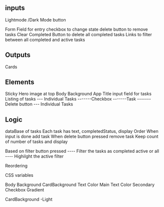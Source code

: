 ## inputs

Lightmode /Dark Mode button

Form Field for entry
checkbox to change state
delete button to remove tasks
Clear Completed Button to delete all completed tasks
Links to filter between all completed and active tasks

## Outputs

Cards

## Elements

Sticky Hero image at top
Body Background
App Title
input field for tasks
Listing of tasks
--- Individual Tasks
-------Checkbox
-------Task
-------Delete button
--- Individual Tasks

## Logic

dataBase of tasks
Each task has text, completedStatus, display Order
When input is done add task
When delete button pressed remove task
Keep count of number of tasks and display

Based on filter button pressed
---- Filter the tasks as completed active or all
---- Highilght the active filter

Reordering

CSS variables

Body Background
CardBackground
Text Color Main
Text Color Secondary
Checkbox Gradient

CardBackground -Light
